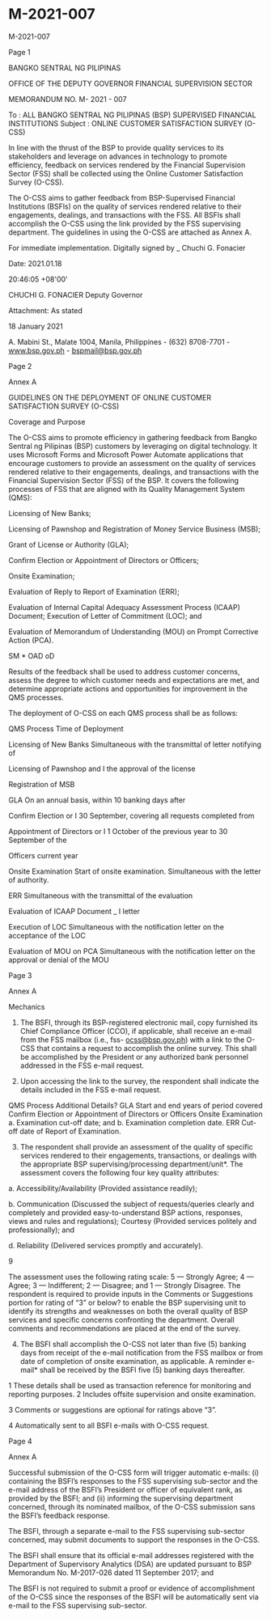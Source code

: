 # M-2021-007

M-2021-007

Page 1

BANGKO SENTRAL NG PILIPINAS

OFFICE OF THE DEPUTY GOVERNOR FINANCIAL SUPERVISION SECTOR

MEMORANDUM NO. M- 2021 - 007

To : ALL BANGKO SENTRAL NG PILIPINAS (BSP) SUPERVISED FINANCIAL INSTITUTIONS Subject : ONLINE CUSTOMER SATISFACTION SURVEY (O-CSS)

In line with the thrust of the BSP to provide quality services to its stakeholders and leverage on advances in technology to promote efficiency, feedback on services rendered by the Financial Supervision Sector (FSS) shall be collected using the Online Customer Satisfaction Survey (O-CSS).

The O-CSS aims to gather feedback from BSP-Supervised Financial Institutions (BSFls) on the quality of services rendered relative to their engagements, dealings, and transactions with the FSS. All BSFls shall accomplish the O-CSS using the link provided by the FSS supervising department. The guidelines in using the O-CSS are attached as Annex A.

For immediate implementation. Digitally signed by _ Chuchi G. Fonacier

Date: 2021.01.18

20:46:05 +08'00'

CHUCHI G. FONACIER Deputy Governor

Attachment: As stated

18 January 2021

A. Mabini St., Malate 1004, Manila, Philippines - (632) 8708-7701 - www.bsp.gov.ph - bspmail@bsp.gov.ph

Page 2

Annex A

GUIDELINES ON THE DEPLOYMENT OF ONLINE CUSTOMER SATISFACTION SURVEY (O-CSS)

Coverage and Purpose

The O-CSS aims to promote efficiency in gathering feedback from Bangko Sentral ng Pilipinas (BSP) customers by leveraging on digital technology. It uses Microsoft Forms and Microsoft Power Automate applications that encourage customers to provide an assessment on the quality of services rendered relative to their engagements, dealings, and transactions with the Financial Supervision Sector (FSS) of the BSP. It covers the following processes of FSS that are aligned with its Quality Management System (QMS):

Licensing of New Banks;

Licensing of Pawnshop and Registration of Money Service Business (MSB);

Grant of License or Authority (GLA);

Confirm Election or Appointment of Directors or Officers;

Onsite Examination;

Evaluation of Reply to Report of Examination (ERR);

Evaluation of Internal Capital Adequacy Assessment Process (ICAAP) Document; Execution of Letter of Commitment (LOC); and

Evaluation of Memorandum of Understanding (MOU) on Prompt Corrective Action (PCA).

SM * OAD oD

Results of the feedback shall be used to address customer concerns, assess the degree to which customer needs and expectations are met, and determine appropriate actions and opportunities for improvement in the QMS processes.

The deployment of O-CSS on each QMS process shall be as follows:

QMS Process Time of Deployment

Licensing of New Banks Simultaneous with the transmittal of letter notifying of

Licensing of Pawnshop and I the approval of the license

Registration of MSB

GLA On an annual basis, within 10 banking days after

Confirm Election or I 30 September, covering all requests completed from

Appointment of Directors or I 1 October of the previous year to 30 September of the

Officers current year

Onsite Examination Start of onsite examination. Simultaneous with the letter of authority.

ERR Simultaneous with the transmittal of the evaluation

Evaluation of ICAAP Document _ I letter

Execution of LOC Simultaneous with the notification letter on the acceptance of the LOC

Evaluation of MOU on PCA Simultaneous with the notification letter on the approval or denial of the MOU

Page 3

Annex A

Mechanics

1. The BSFI, through its BSP-registered electronic mail, copy furnished its Chief Compliance Officer (CCO), if applicable, shall receive an e-mail from the FSS mailbox (i.e., fss- ocss@bsp.gov.ph) with a link to the O-CSS that contains a request to accomplish the online survey. This shall be accomplished by the President or any authorized bank personnel addressed in the FSS e-mail request.

2. Upon accessing the link to the survey, the respondent shall indicate the details included in the FSS e-mail request.

QMS Process Additional Details? GLA Start and end years of period covered Confirm Election or Appointment of Directors or Officers Onsite Examination a. Examination cut-off date; and b. Examination completion date. ERR Cut-off date of Report of Examination.

3. The respondent shall provide an assessment of the quality of specific services rendered to their engagements, transactions, or dealings with the appropriate BSP supervising/processing department/unit*. The assessment covers the following four key quality attributes:

a. Accessibility/Availability (Provided assistance readily);

b. Communication (Discussed the subject of requests/queries clearly and completely and provided easy-to-understand BSP actions, responses, views and rules and regulations); Courtesy (Provided services politely and professionally); and

d. Reliability (Delivered services promptly and accurately).

9

The assessment uses the following rating scale: 5 — Strongly Agree; 4 — Agree; 3 — Indifferent; 2 — Disagree; and 1 — Strongly Disagree. The respondent is required to provide inputs in the Comments or Suggestions portion for rating of “3” or below? to enable the BSP supervising unit to identify its strengths and weaknesses on both the overall quality of BSP services and specific concerns confronting the department. Overall comments and recommendations are placed at the end of the survey.

4. The BSFI shall accomplish the O-CSS not later than five (5) banking days from receipt of the e-mail notification from the FSS mailbox or from date of completion of onsite examination, as applicable. A reminder e-mail* shall be received by the BSFI five (5) banking days thereafter.

1 These details shall be used as transaction reference for monitoring and reporting purposes. 2 Includes offsite supervision and onsite examination.

3 Comments or suggestions are optional for ratings above “3”.

4 Automatically sent to all BSFI e-mails with O-CSS request.

Page 4

Annex A

Successful submission of the O-CSS form will trigger automatic e-mails: (i) containing the BSFl’s responses to the FSS supervising sub-sector and the e-mail address of the BSFI’s President or officer of equivalent rank, as provided by the BSFI; and (ii) informing the supervising department concerned, through its nominated mailbox, of the O-CSS submission sans the BSFI’s feedback response.

The BSFI, through a separate e-mail to the FSS supervising sub-sector concerned, may submit documents to support the responses in the O-CSS.

The BSFI shall ensure that its official e-mail addresses registered with the Department of Supervisory Analytics (DSA) are updated pursuant to BSP Memorandum No. M-2017-026 dated 11 September 2017; and

The BSFI is not required to submit a proof or evidence of accomplishment of the O-CSS since the responses of the BSFI will be automatically sent via e-mail to the FSS supervising sub-sector.